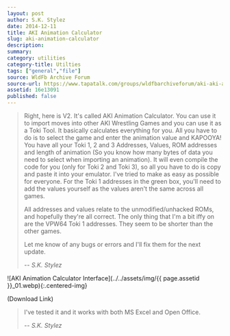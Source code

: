 ```yaml
---
layout: post
author: S.K. Stylez
date: 2014-12-11
title: AKI Animation Calculator
slug: aki-animation-calculator
description:
summary:
category: utilities
category-title: Utilties
tags: ["general","file"]
source: WldFb Archive Forum
source-url: https://www.tapatalk.com/groups/wldfbarchiveforum/aki-aki-animation-calculator-t726.html
assetid: 16e13091
published: false
---
```


> Right, here is V2. It's called AKI Animation Calculator. You can use it to import moves into other AKI Wrestling Games and you can use it as a Toki Tool. It basically calculates everything for you. All you have to do is to select the game and enter the animation value and KAPOOYA! You have all your Toki 1, 2 and 3 Addresses, Values, ROM addresses and length of animation (So you know how many bytes of data you need to select when importing an animation). It will even compile the code for you (only for Toki 2 and Toki 3), so all you have to do is copy and paste it into your emulator. I've tried to make as easy as possible for everyone. For the Toki 1 addresses in the green box, you'll need to add the values yourself as the values aren't the same across all games.
>
> All addresses and values relate to the unmodified/unhacked ROMs, and hopefully they're all correct. The only thing that I'm a bit iffy on are the VPW64 Toki 1 addresses. They seem to be shorter than the other games.
>
> Let me know of any bugs or errors and I'll fix them for the next update.
>
> -- <cite>S.K. Stylez</cite>

![AKI Animation Calculator Interface](../../assets/img/{{ page.assetid }}_01.webp){:.centered-img}

(Download Link)

> I've tested it and it works with both MS Excel and Open Office.
>
> -- <cite>S.K. Stylez</cite>
